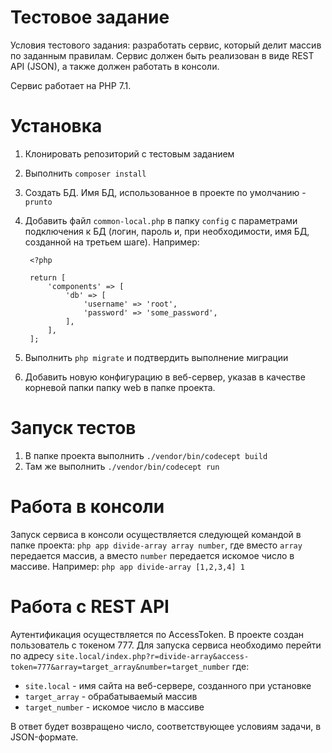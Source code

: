 # Тестовое задание
Условия тестового задания: разработать сервис, который делит
 массив по заданным правилам. Сервис должен быть реализован
 в виде REST API (JSON), а также должен работать в консоли.
 
Сервис работает на PHP 7.1.

# Установка
1. Клонировать репозиторий с тестовым заданием

2. Выполнить `composer install`

3. Создать БД. Имя БД, использованное в проекте по
умолчанию - `prunto`

4. Добавить файл `common-local.php` в папку `config` c 
параметрами подключения к БД (логин, пароль и, при
необходимости, имя БД, созданной на третьем шаге).
Например:

        <?php
    
        return [
            'components' => [
                'db' => [
                    'username' => 'root',
                    'password' => 'some_password',
                ],
            ],
        ];
        
5. Выполнить `php migrate` и подтвердить выполнение миграции

6. Добавить новую конфигурацию в веб-сервер, указав в качестве
корневой папки папку web в папке проекта.

# Запуск тестов
1. В папке проекта выполнить `./vendor/bin/codecept build`
2. Там же выполнить `./vendor/bin/codecept run`

# Работа в консоли
Запуск сервиса в консоли осуществляется следующей командой
 в папке проекта: `php app divide-array array number`, где
 вместо `array` передается массив, а вместо `number`
 передается искомое число в массиве. Например:
 `php app divide-array [1,2,3,4] 1`

# Работа с REST API
Аутентификация осуществляется по AccessToken. В проекте 
создан пользователь с токеном 777. Для запуска сервиса
необходимо перейти по адресу
`site.local/index.php?r=divide-array&access-token=777&array=target_array&number=target_number`
где:
- `site.local` - имя сайта на веб-сервере, созданного при установке
- `target_array` - обрабатываемый массив
- `target_number` - искомое число в массиве

В ответ будет возвращено число, соответствующее условиям
задачи, в JSON-формате. 
